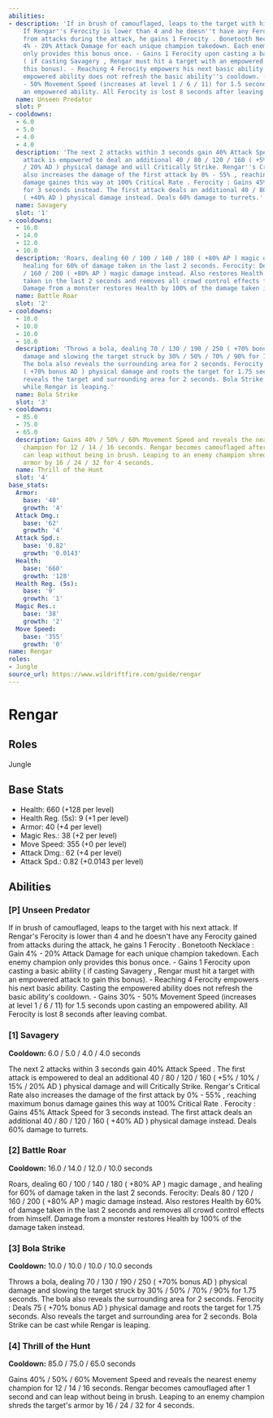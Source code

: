 ```yaml
---
abilities:
- description: 'If in brush of camouflaged, leaps to the target with his next attack.
    If Rengar''s Ferocity is lower than 4 and he doesn''t have any Ferocity gained
    from attacks during the attack, he gains 1 Ferocity . Bonetooth Necklace : Gain
    4% - 20% Attack Damage for each unique champion takedown. Each enemy champion
    only provides this bonus once. - Gains 1 Ferocity upon casting a basic ability
    ( if casting Savagery , Rengar must hit a target with an empowered attack to gain
    this bonus). - Reaching 4 Ferocity empowers his next basic ability. Casting the
    empowered ability does not refresh the basic ability''s cooldown. - Gains 30%
    - 50% Movement Speed (increases at level 1 / 6 / 11) for 1.5 seconds upon casting
    an empowered ability. All Ferocity is lost 8 seconds after leaving combat.'
  name: Unseen Predator
  slot: P
- cooldowns:
  - 6.0
  - 5.0
  - 4.0
  - 4.0
  description: 'The next 2 attacks within 3 seconds gain 40% Attack Speed . The first
    attack is empowered to deal an additional 40 / 80 / 120 / 160 ( +5% / 10% / 15%
    / 20% AD ) physical damage and will Critically Strike. Rengar''s Critical Rate
    also increases the damage of the first attack by 0% - 55% , reaching maximum bonus
    damage gaines this way at 100% Critical Rate . Ferocity : Gains 45% Attack Speed
    for 3 seconds instead. The first attack deals an additional 40 / 80 / 120 / 160
    ( +40% AD ) physical damage instead. Deals 60% damage to turrets.'
  name: Savagery
  slot: '1'
- cooldowns:
  - 16.0
  - 14.0
  - 12.0
  - 10.0
  description: 'Roars, dealing 60 / 100 / 140 / 180 ( +80% AP ) magic damage , and
    healing for 60% of damage taken in the last 2 seconds. Ferocity: Deals 80 / 120
    / 160 / 200 ( +80% AP ) magic damage instead. Also restores Health by 60% of damage
    taken in the last 2 seconds and removes all crowd control effects from himself.
    Damage from a monster restores Health by 100% of the damage taken instead.'
  name: Battle Roar
  slot: '2'
- cooldowns:
  - 10.0
  - 10.0
  - 10.0
  - 10.0
  description: 'Throws a bola, dealing 70 / 130 / 190 / 250 ( +70% bonus AD ) physical
    damage and slowing the target struck by 30% / 50% / 70% / 90% for 1.75 seconds.
    The bola also reveals the surrounding area for 2 seconds. Ferocity : Deals 75
    ( +70% bonus AD ) physical damage and roots the target for 1.75 seconds. Also
    reveals the target and surrounding area for 2 seconds. Bola Strike can be cast
    while Rengar is leaping.'
  name: Bola Strike
  slot: '3'
- cooldowns:
  - 85.0
  - 75.0
  - 65.0
  description: Gains 40% / 50% / 60% Movement Speed and reveals the nearest enemy
    champion for 12 / 14 / 16 seconds. Rengar becomes camouflaged after 1 second and
    can leap without being in brush. Leaping to an enemy champion shreds the target's
    armor by 16 / 24 / 32 for 4 seconds.
  name: Thrill of the Hunt
  slot: '4'
base_stats:
  Armor:
    base: '40'
    growth: '4'
  Attack Dmg.:
    base: '62'
    growth: '4'
  Attack Spd.:
    base: '0.82'
    growth: '0.0143'
  Health:
    base: '660'
    growth: '128'
  Health Reg. (5s):
    base: '9'
    growth: '1'
  Magic Res.:
    base: '38'
    growth: '2'
  Move Speed:
    base: '355'
    growth: '0'
name: Rengar
roles:
- Jungle
source_url: https://www.wildriftfire.com/guide/rengar
---
```


# Rengar

## Roles

Jungle

## Base Stats

- Health: 660 (+128 per level)
- Health Reg. (5s): 9 (+1 per level)
- Armor: 40 (+4 per level)
- Magic Res.: 38 (+2 per level)
- Move Speed: 355 (+0 per level)
- Attack Dmg.: 62 (+4 per level)
- Attack Spd.: 0.82 (+0.0143 per level)

## Abilities

### [P] Unseen Predator

If in brush of camouflaged, leaps to the target with his next attack. If Rengar's Ferocity is lower than 4 and he doesn't have any Ferocity gained from attacks during the attack, he gains 1 Ferocity . Bonetooth Necklace : Gain 4% - 20% Attack Damage for each unique champion takedown. Each enemy champion only provides this bonus once. - Gains 1 Ferocity upon casting a basic ability ( if casting Savagery , Rengar must hit a target with an empowered attack to gain this bonus). - Reaching 4 Ferocity empowers his next basic ability. Casting the empowered ability does not refresh the basic ability's cooldown. - Gains 30% - 50% Movement Speed (increases at level 1 / 6 / 11) for 1.5 seconds upon casting an empowered ability. All Ferocity is lost 8 seconds after leaving combat.

### [1] Savagery

**Cooldown:** 6.0 / 5.0 / 4.0 / 4.0 seconds

The next 2 attacks within 3 seconds gain 40% Attack Speed . The first attack is empowered to deal an additional 40 / 80 / 120 / 160 ( +5% / 10% / 15% / 20% AD ) physical damage and will Critically Strike. Rengar's Critical Rate also increases the damage of the first attack by 0% - 55% , reaching maximum bonus damage gaines this way at 100% Critical Rate . Ferocity : Gains 45% Attack Speed for 3 seconds instead. The first attack deals an additional 40 / 80 / 120 / 160 ( +40% AD ) physical damage instead. Deals 60% damage to turrets.

### [2] Battle Roar

**Cooldown:** 16.0 / 14.0 / 12.0 / 10.0 seconds

Roars, dealing 60 / 100 / 140 / 180 ( +80% AP ) magic damage , and healing for 60% of damage taken in the last 2 seconds. Ferocity: Deals 80 / 120 / 160 / 200 ( +80% AP ) magic damage instead. Also restores Health by 60% of damage taken in the last 2 seconds and removes all crowd control effects from himself. Damage from a monster restores Health by 100% of the damage taken instead.

### [3] Bola Strike

**Cooldown:** 10.0 / 10.0 / 10.0 / 10.0 seconds

Throws a bola, dealing 70 / 130 / 190 / 250 ( +70% bonus AD ) physical damage and slowing the target struck by 30% / 50% / 70% / 90% for 1.75 seconds. The bola also reveals the surrounding area for 2 seconds. Ferocity : Deals 75 ( +70% bonus AD ) physical damage and roots the target for 1.75 seconds. Also reveals the target and surrounding area for 2 seconds. Bola Strike can be cast while Rengar is leaping.

### [4] Thrill of the Hunt

**Cooldown:** 85.0 / 75.0 / 65.0 seconds

Gains 40% / 50% / 60% Movement Speed and reveals the nearest enemy champion for 12 / 14 / 16 seconds. Rengar becomes camouflaged after 1 second and can leap without being in brush. Leaping to an enemy champion shreds the target's armor by 16 / 24 / 32 for 4 seconds.

